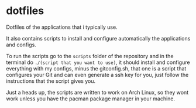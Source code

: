 # dotfiles

Dotfiles of the applications that i typically use.

It also contains scripts to install and configure automatically the applications and configs.

To run the scripts go to the `scripts` folder of the repository and in the terminal do `./(script that you want to use)`, it should install and configure everything with my configs, minus the gitconfig.sh, that one is a script that configures your Git and can even generate a ssh key for you, just follow the instructions that the script gives you.

Just a heads up, the scripts are written to work on Arch Linux, so they wont work unless you have the pacman package manager in your machine.
